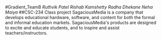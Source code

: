 #Gradient_TeamB 
_Ruthvik Patel_
_Rishab Kamshetty_
_Radha Dhekane_
_Neha Maiya_
##CSC-234 Class project 
SagaciousMedia is a company that develops educational hardware, software, and content for both the formal and informal
education markets. SagaciousMedia's products are designed to excite and educate students, and to inspire and assist
teachers/instructors.
